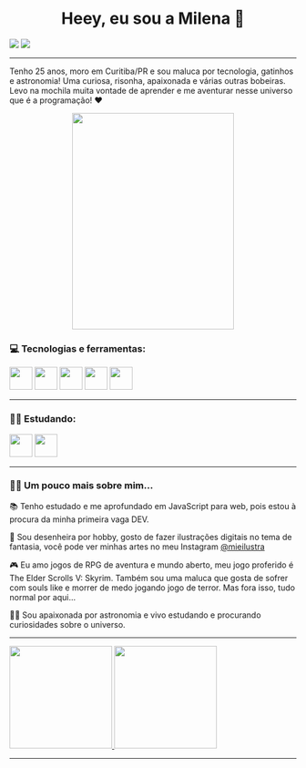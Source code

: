 <h1 align="center"> Heey, eu sou a Milena 👋 </h1>

<div>
<a href="https://instagram.com/miistrass" target="_blank"><img src="https://img.shields.io/badge/-Instagram-%23E4405F?style=for-the-badge&logo=instagram&logoColor=white" target="_blank"></a>
<a href="https://www.linkedin.com/in/milena-strassburger" target="_blank"><img src="https://img.shields.io/badge/-LinkedIn-%230077B5?style=for-the-badge&logo=linkedin&logoColor=white" target="_blank"></a>   
</div>

-----

Tenho 25 anos, moro em Curitiba/PR e sou maluca por tecnologia, gatinhos e astronomia! Uma curiosa, risonha, apaixonada e várias outras bobeiras. Levo na mochila muita vontade de aprender e me aventurar nesse universo que é a programação! ❤️

<p align="center">
	<img width="284" height="380" src="/img/catscream.gif">
</p>

<h3> 💻 Tecnologias e ferramentas: </h3>

<img src="https://cdn.jsdelivr.net/gh/devicons/devicon/icons/html5/html5-original.svg" width="40" height="40"/> <img src="https://cdn.jsdelivr.net/gh/devicons/devicon/icons/css3/css3-original.svg" width="40" height="40"/> <img src="https://cdn.jsdelivr.net/gh/devicons/devicon/icons/javascript/javascript-original.svg" width="40" height="40" /> <img src="https://cdn.jsdelivr.net/gh/devicons/devicon/icons/git/git-original.svg" width="40" height="40"/> <img src="https://cdn.jsdelivr.net/gh/devicons/devicon/icons/github/github-original.svg" width="40" height="40"/>
          
-----

<h3> 👩‍💻 Estudando: </h3>

<img src="https://cdn.jsdelivr.net/gh/devicons/devicon/icons/react/react-original.svg" width="40" height="40"/> <img src="https://cdn.jsdelivr.net/gh/devicons/devicon/icons/bootstrap/bootstrap-plain.svg" width="40" height="40"/>

-----

### 🙋‍♀️ Um pouco mais sobre mim... 

📚 Tenho estudado e me aprofundado em JavaScript para web, pois estou à procura da minha primeira vaga DEV.

🎨 Sou desenheira por hobby, gosto de fazer ilustrações digitais no tema de fantasia, você pode ver minhas artes no meu Instagram [@mieilustra](www.instagram.com/mieilustra/)

🎮 Eu amo jogos de RPG de aventura e mundo aberto, meu jogo proferido é The Elder Scrolls V: Skyrim. Também sou uma maluca que gosta de sofrer com souls like e morrer de medo jogando jogo de terror. Mas fora isso, tudo normal por aqui...

🌌🔭 Sou apaixonada por astronomia e vivo estudando e procurando curiosidades sobre o universo.

-----

<div>
<a href="https://github.com/miistrass">
<img height="180em" src="https://github-readme-stats.vercel.app/api/top-langs/?username=miistrass&layout=compact&langs_count=7&theme=dracula"/>
<img height="180em" src="https://github-readme-stats.vercel.app/api?username=miistrass&show_icons=true&theme=dracula&include_all_commits=true&count_private=true"/>
</div>

-----
